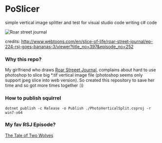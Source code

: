 # PoSlicer
simple vertical image splitter and test for visual studio code writing c# code


![Roar street journal](https://user-images.githubusercontent.com/138537/31620468-e86f58da-b2c9-11e7-837e-d6ce4901dc9d.png)

credits: http://www.webtoons.com/en/slice-of-life/roar-street-journal/ep-224-rsj-goes-bananas-3/viewer?title_no=397&episode_no=252


### Why this repo?
My girlfriend who draws [Roar Streeet Journal](http://www.webtoons.com/en/slice-of-life/roar-street-journal/list?title_no=397), complains about hard to use photoshop to slice big *.tif vertical image file (photoshop seems only support jpeg slice into web version).
So created this repository to save her time and so got more times together :))

### How to publish squirrel 
`dotnet publish -c Release -o Publish ./PhotoVerticalSplit.csproj -r win7-x64`

### My fav RSJ Episode?
[The Tale of Two Wolves](http://www.webtoons.com/en/slice-of-life/roar-street-journal/ep-226-the-tale-of-two-wolves/viewer?title_no=397&episode_no=256)
